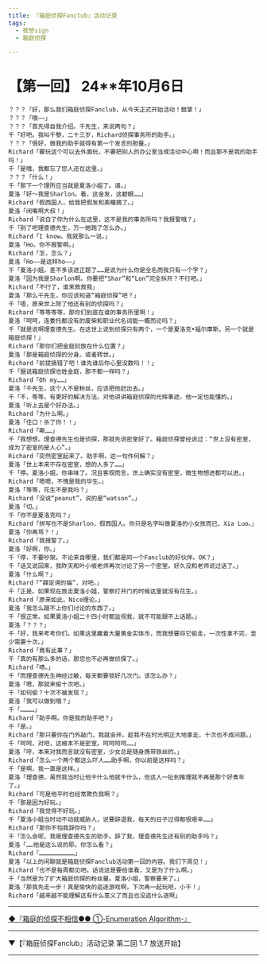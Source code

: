 ```yaml
---
title: 『箱庭侦探Fanclub』活动记录
tags:
  - 夜想sign
  - 箱庭侦探

---
```


# 【第一回】 24**年10月6日


    ？？？「好，那么我们箱庭侦探Fanclub，从今天正式开始活动！鼓掌！」
    ？？？「哦——」
    ？？？「首先得自我介绍。千先生，来说两句？」
    千「好吧。我叫千黎，二十三岁，Richard侦探事务所的助手。」
    ？？？「很好，做我的助手就得有第一个发言的胆量。」
    Richard「要玩这个可以去外面玩，不要把别人的办公室当成活动中心啊！而且那不是我的助手吗！」
    千「是哦，我都忘了您人还在这里。」
    ？？？「什么！」
    千「那下一个理所应当就是夏洛小姐了。请。」
    夏洛「好～我是Sharlon。看，这金发，这碧眼……」
    Richard「假西国人，给我把假发和美瞳摘了。」
    夏洛「闭嘴啊大叔！」
    Richard「说白了你为什么在这里，这不是我的事务所吗？我报警哦？」
    千「别了吧理查德先生，万一她跑了怎么办。」
    Richard「I know。我就那么一说。」
    夏洛「Ho。你不报警啊。」
    Richard「怎，怎么？」
    夏洛「Ho——是这样ho——」
    千「夏洛小姐，差不多该进正题了……是说为什么你是全名而我只有一个字？」
    夏洛「因为我是Sharlon啊。你要把“Shar”和“Lon”完全拆开？不行吧。」
    Richard「不行了，谁来救救我」
    夏洛「那么千先生，你应该知道“箱庭侦探”吧？」
    千「唔，原来世上除了他还有别的侦探吗？」
    Richard「等等等等，那你们到底在谁的事务所里啊！」
    夏洛「呵呵，连委托都没有的废柴和职业代名词能一概而论吗？」
    千「就是说啊理查德先生。在这世上说到侦探只有两个，一个是夏洛克•福尔摩斯，另一个就是箱庭侦探！」
    Richard「那你们把金庭刻放在什么位置？」
    夏洛「那是箱庭侦探的分身。或者转世。」
    Richard「前提搞错了吧！谁先谁后你心里没数吗！！」
    千「据说箱庭侦探也姓金庭，那不都一样吗？」
    Richard「Oh my……」
    夏洛「千先生，这个人不是粉丝，应该把他赶出去。」
    千「不，等等，有更好的解决方法。对他讲讲箱庭侦探的光辉事迹，他一定也能懂的。」
    夏洛「听上去是个好办法。」
    Richard「为什么啊。」
    夏洛「住口！杀了你！！」
    Richard「嘶……」
    千「我想想。理查德先生也是侦探，那就先说密室好了。箱庭侦探曾经说过：“世上没有密室，成为了密室的是人心”。」
    Richard「突然密室起来了。助手啊，这一句作何解？」
    夏洛「世上本来不存在密室，想的人多了……」
    千「停。夏洛小姐，你串味了。况且客观而言，世上确实没有密室，微生物想进都可以进。」
    Richard「嗯嗯，不愧是我的华生。」
    夏洛「等等，花生不是我吗？」
    Richard「没说“peanut”，说的是“watson”。」
    夏洛「切。」
    千「你不是夏洛克吗？」
    Richard「拼写也不是Sharlon，假西国人。你只是名字叫做夏洛的小女孩而已，Xia Luo。」
    夏洛「你再骂？！」
    Richard「我报警了。」
    夏洛「好啊，你。」
    千「停，不要吵架。不论来自哪里，我们都是同一个Fanclub的好伙伴。OK？」
    千「话又说回来，我昨天和叶小坂老师再次讨论了另一个密室。好久没和老师说过话了。」
    夏洛「什么啊？」
    Richard「“薛定谔的猫”，对吧。」
    千「正是。如果现在放走夏洛小姐，警察打开门的时候这里就没有花生。」
    Richard「原来如此，Nice理论。」
    夏洛「我怎么跟不上你们讨论的东西了。」
    千「很正常。如果夏洛小姐二十四小时都监视我，就不可能跟不上话题。」
    夏洛「？？？」
    千「好，我来考考你们。如果这里藏着大量黄金实体币，而我想要将它偷走，一次性拿不完，至少需要十次。」
    Richard「竟有此事？」
    千「真的有那么多的话，那您也不必再做侦探了。」
    Richard「啧。」
    千「而理查德先生神经过敏，每天都要锁好几次门。该怎么办？」
    夏洛「嗯，那就来偷十次吧。」
    千「如何偷？十次不被发现？」
    夏洛「我可以做到哦？」
    千「…………」
    Richard「助手啊。你是我的助手吧？」
    千「是。」
    Richard「那只要你在门外敲门，我就会开。趁我不在时光明正大地拿走，十次也不成问题。」
    千「呵呵，对吧，这根本不是密室。呵呵呵呵……」
    夏洛「哼，本来对我而言就没有密室，少女总是随身携带铁丝的。」
    Richard「怎么一个两个都这么吓人……助手啊，你以前是这样吗？」
    千「是啊，我一直是这样。」
    夏洛「理查德，虽然我当时让他干什么他就干什么，但这人一扯到推理就不再是那个好青年了。」
    Richard「可是他平时也经常欺负我啊？」
    千「那是因为好玩。」
    Richard「我觉得不好玩。」
    千「夏洛小姐当时动不动就威胁人，说要辞退我，每天的日子过得都很艰辛……」
    Richard「那你不怕我辞你吗？」
    千「怎么会呢，我是理查德先生的助手。辞了我，理查德先生还有别的助手吗？」
    夏洛「……他是这么说的耶。你怎么看？」
    Richard「…………………………」
    夏洛「以上的闲聊就是箱庭侦探Fanclub活动第一回的内容。我们下周见！」
    Richard「也不是每周都见吧。话说这是要给谁看，又是为了什么啊。」
    千「当然是为了扩大箱庭侦探的粉丝量。夏洛小姐，警察要来了。」
    夏洛「那我先走一步！真是愉快的追逐游戏啊，下次再一起玩吧，小千！」
    Richard「越来越不能理解这有什么意义了而且也没追什么逐啊」

---

[◆『箱庭的侦探不相信●● ①-Enumeration Algorithm-』](https://luciasnote.space/_posts/2020-10-31-%E7%AE%B1%E4%BE%A61%E7%9B%AE%E5%BD%95/)


---

▼【『箱庭侦探Fanclub』活动记录 第二回 1.7 放送开始】

---
